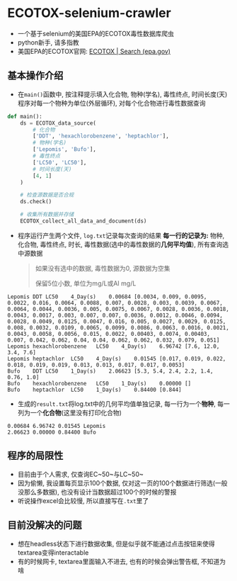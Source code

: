 # ECOTOX-selenium-crawler
- 一个基于selenium的美国EPA的ECOTOX毒性数据库爬虫
- python新手, 请多指教
- 美国EPA的ECOTOX官网: [ECOTOX | Search (epa.gov)](https://cfpub.epa.gov/ecotox/search.cfm)

## 基本操作介绍

- 在`main()`函数中, 按注释提示填入化合物, 物种(学名), 毒性终点, 时间长度(天)
  程序对每一个物种为单位(外层循环), 对每个化合物进行毒性数据查询

```python
def main():
    ds = ECOTOX_data_source(
        # 化合物
        ['DDT', 'hexachlorobenzene', 'heptachlor'],
        # 物种(学名)
        ['Lepomis', 'Bufo'],
        # 毒性终点
        ['LC50', 'LC50'],
        # 时间长度(天)
        [4, 1]
    )

    # 检查源数据是否合规
    ds.check()

    # 收集所有数据并存储
    ECOTOX_collect_all_data_and_document(ds)
```



- 程序运行产生两个文件, `log.txt`记录每次查询的结果
  **每一行的记录为:** 物种, 化合物, 毒性终点, 时长, 毒性数据(选中的毒性数据的**几何平均值**), 所有查询选中源数据

  > 如果没有选中的数据, 毒性数据为0, 源数据为空集
  >
  > 保留5位小数, 单位为mg/L或AI mg/L

```
Lepomis	DDT	LC50	4_Day(s)	0.00684	[0.0034, 0.009, 0.0095, 0.0022, 0.016, 0.0064, 0.0088, 0.007, 0.0028, 0.003, 0.0039, 0.0067, 0.0064, 0.0044, 0.0036, 0.005, 0.0075, 0.0067, 0.0028, 0.0036, 0.0018, 0.0043, 0.0017, 0.003, 0.007, 0.007, 0.0036, 0.0012, 0.0046, 0.0094, 0.0028, 0.0049, 0.0125, 0.0047, 0.016, 0.005, 0.0027, 0.0029, 0.0125, 0.008, 0.0032, 0.0109, 0.0065, 0.0099, 0.0086, 0.0063, 0.0016, 0.0021, 0.0043, 0.0058, 0.0056, 0.015, 0.0022, 0.00403, 0.0074, 0.00403, 0.007, 0.042, 0.062, 0.04, 0.04, 0.062, 0.062, 0.032, 0.079, 0.051]
Lepomis	hexachlorobenzene	LC50	4_Day(s)	6.96742	[7.6, 12.0, 3.4, 7.6]
Lepomis	heptachlor	LC50	4_Day(s)	0.01545	[0.017, 0.019, 0.022, 0.018, 0.019, 0.019, 0.013, 0.013, 0.017, 0.017, 0.0053]
Bufo	DDT	LC50	1_Day(s)	2.06623	[5.3, 5.4, 2.4, 2.2, 1.4, 0.76, 1.0]
Bufo	hexachlorobenzene	LC50	1_Day(s)	0.00000	[]
Bufo	heptachlor	LC50	1_Day(s)	0.84400	[0.844]
```

- 生成的`result.txt`将log.txt中的几何平均值单独记录, 每一行为一个**物种**, 每一列为一个**化合物**(这里没有打印化合物)

```
0.00684	6.96742	0.01545	Lepomis
2.06623	0.00000	0.84400	Bufo
```

## 程序的局限性

- 目前由于个人需求, 仅查询EC~50~与LC~50~
- 因为偷懒, 我设置每页显示100个数据, 仅对这一页的100个数据进行筛选(一般没那么多数据), 也没有设计当数据超过100个的时候的警报
- 听说操作excel会比较慢, 所以直接写在`.txt`里了

## 目前没解决的问题

- 想在headless状态下进行数据收集, 但是似乎就不能通过点击按钮来使得textarea变得interactable
- 有的时候网卡, textarea里面输入不进去, 也有的时候会弹出警告框, 不知道为啥

